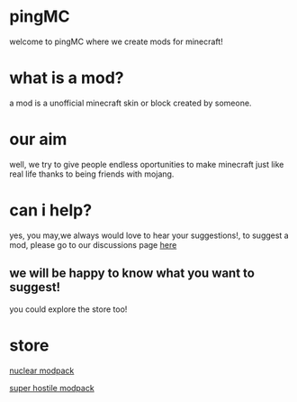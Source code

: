 # pingMC
welcome to pingMC where we create mods for minecraft!
# what is a mod?
a mod is a unofficial minecraft skin or block created by someone.
# our aim
well, we try to give people endless oportunities to make minecraft just like real life thanks to being friends with mojang.
# can i help?
yes, you may,we always would love to hear your suggestions!, to suggest a mod, please go to our discussions page [here](https://github.com/reter695/pingMC/discussions)
## we will be happy to know what you want to suggest!
you could explore the store too!
# store 
 [nuclear modpack](curseforge://install?addonId=403702&fileId=3038852)


[super hostile modpack](curseforge://install?addonId=419053&fileId=3169272)
 
